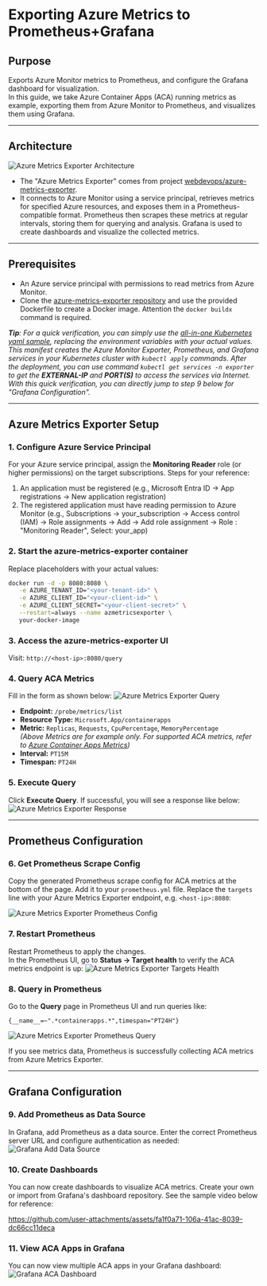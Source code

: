 
# Exporting Azure Metrics to Prometheus+Grafana

## Purpose

Exports Azure Monitor metrics to Prometheus, and configure the Grafana dashboard for visualization.<br>
In this guide, we take Azure Container Apps (ACA) running metrics as example, exporting them from Azure Monitor to Prometheus, and visualizes them using Grafana.

---

## Architecture
![Azure Metrics Exporter Architecture](prometheus/azmetricsexporter.png)

- The "Azure Metrics Exporter" comes from project [webdevops/azure-metrics-exporter](https://github.com/webdevops/azure-metrics-exporter).
- It connects to Azure Monitor using a service principal, retrieves metrics for specified Azure resources, and exposes them in a Prometheus-compatible format. Prometheus then scrapes these metrics at regular intervals, storing them for querying and analysis. Grafana is used to create dashboards and visualize the collected metrics.

---

## Prerequisites

- An Azure service principal with permissions to read metrics from Azure Monitor.
- Clone the [azure-metrics-exporter repository](https://github.com/webdevops/azure-metrics-exporter) and use the provided Dockerfile to create a Docker image. Attention the ```docker buildx``` command is required.

_**Tip**: For a quick verification, you can simply use the [all-in-one Kubernetes yaml sample](https://github.com/oxcp/ainotes/blob/main/azmetricsexp-k8s.yml.sample), replacing the environment variables with your actual values. This manifest creates the Azure Monitor Exporter, Prometheus, and Grafana services in your Kubernetes cluster with ```kubectl apply``` commands. After the deployment, you can use command ```kubectl get services -n exporter``` to get the **EXTERNAL-IP** and **PORT(S)** to access the services via Internet. With this quick verification, you can directly jump to step 9 below for "Grafana Configuration"._

---

## Azure Metrics Exporter Setup

### 1. Configure Azure Service Principal

For your Azure service principal, assign the **Monitoring Reader** role (or higher permissions) on the target subscriptions. Steps for your reference:
1. An application must be registered (e.g., Microsoft Entra ID -> App registrations -> New application registration)
2. The registered application must have reading permission to Azure Monitor (e.g., Subscriptions -> your_subscription -> Access control (IAM) -> Role assignments -> Add -> Add role assignment -> Role : "Monitoring Reader", Select: your_app)

### 2. Start the azure-metrics-exporter container

Replace placeholders with your actual values:

```sh
docker run -d -p 8080:8080 \
   -e AZURE_TENANT_ID="<your-tenant-id>" \
   -e AZURE_CLIENT_ID="<your-client-id>" \
   -e AZURE_CLIENT_SECRET="<your-client-secret>" \
   --restart=always --name azmetricsexporter \
   your-docker-image
```

### 3. Access the azure-metrics-exporter UI

Visit: `http://<host-ip>:8080/query`

### 4. Query ACA Metrics

Fill in the form as shown below:
![Azure Metrics Exporter Query](prometheus/azure-metrics-exporter-query-tester.png)

- **Endpoint:** `/probe/metrics/list`
- **Resource Type:** `Microsoft.App/containerapps`
- **Metric:** `Replicas`, `Requests`, `CpuPercentage`, `MemoryPercentage`  
   _(Above Metrics are for example only. For supported ACA metrics, refer to [Azure Container Apps Metrics](https://learn.microsoft.com/en-us/azure/azure-monitor/reference/supported-metrics/microsoft-app-containerapps-metrics))_
- **Interval:** `PT15M`
- **Timespan:** `PT24H`

### 5. Execute Query

Click **Execute Query**. If successful, you will see a response like below:
![Azure Metrics Exporter Response](prometheus/azure-metrics-exporter-query-tester-return-metrics.png)

---

## Prometheus Configuration

### 6. Get Prometheus Scrape Config

Copy the generated Prometheus scrape config for ACA metrics at the bottom of the page. Add it to your `prometheus.yml` file. Replace the `targets` line with your Azure Metrics Exporter endpoint, e.g. `<host-ip>:8080`:

![Azure Metrics Exporter Prometheus Config](prometheus/azure-metrics-exporter-query-tester-return-promconfig.png)

### 7. Restart Prometheus

Restart Prometheus to apply the changes. <br>
In the Prometheus UI, go to **Status → Target health** to verify the ACA metrics endpoint is up:
![Azure Metrics Exporter Targets Health](prometheus/prometheus-target-health.png)

### 8. Query in Prometheus

Go to the **Query** page in Prometheus UI and run queries like:

```promql
{__name__=~".*containerapps.*",timespan="PT24H"}
```
![Azure Metrics Exporter Prometheus Query](prometheus/prometheus-query-metrics.png)


If you see metrics data, Prometheus is successfully collecting ACA metrics from Azure Metrics Exporter.

---

## Grafana Configuration

### 9. Add Prometheus as Data Source

In Grafana, add Prometheus as a data source. Enter the correct Prometheus server URL and configure authentication as needed:
![Grafana Add Data Source](prometheus/grafana-prom-datasource.png)


### 10. Create Dashboards

You can now create dashboards to visualize ACA metrics. Create your own or import from Grafana's dashboard repository. See the sample video below for reference:<br>

https://github.com/user-attachments/assets/fa1f0a71-106a-41ac-8039-dc66cc11deca


### 11. View ACA Apps in Grafana

You can now view multiple ACA apps in your Grafana dashboard:
![Grafana ACA Dashboard](prometheus/aca-azmon-prom-grafana.png)
